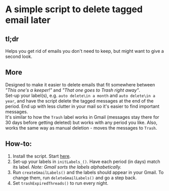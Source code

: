 # A simple script to delete tagged email later

## tl;dr
Helps you get rid of emails you don't need to keep, but might want to give a second look.

## More
Designed to make it easier to delete emails that fit somewhere between *"This one's a keeper!"* and *"That one goes to Trash right away"*.  
Set-up your label(s), e.g. `auto delete\in a month` and `auto delete\in a year`, and have the script delete the tagged messages at the end of the period. End up with less clutter in your mail so it's easier to find important messages.  
It's similar to how the `Trash` label works in Gmail (messages stay there for 30 days before getting deleted) but works with any period you like. Also, works the same way as manual deletion - moves the messages to `Trash`.

## How-to:
1. Install the script. Start [here](http://www.google.com/script/start/ "Google Apps Script").
2. Set-up your labels in `initLabels_()`. Have each period (in days) match its label. *Note: Gmail sorts the labels alphabetically.*
3. Run `createGmailLabels()` and the labels should appear in your Gmail. To change them, run `deleteGmailLabels()` and go a step back.
4. Set `trashExpiredThreads()` to run every night.
